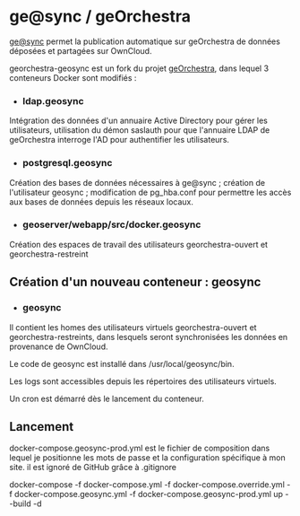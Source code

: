 # ge@sync / geOrchestra

[ge@sync](https://github.com/MSHE-Ledoux/geosync) permet la publication automatique sur geOrchestra de données déposées et partagées sur OwnCloud.

georchestra-geosync est un fork du projet [geOrchestra](https://github.com/georchestra/georchestra), dans lequel 3 conteneurs Docker sont modifiés :

- ### ldap.geosync

Intégration des données d'un annuaire Active Directory pour gérer les utilisateurs, utilisation du démon saslauth pour que l'annuaire LDAP de geOrchestra interroge l'AD pour authentifier les utilisateurs.

- ### postgresql.geosync

Création des bases de données nécessaires à ge@sync ; création de l'utilisateur geosync ; 
modification de pg_hba.conf pour permettre les accès aux bases de données depuis les réseaux locaux.

- ### geoserver/webapp/src/docker.geosync

Création des espaces de travail des utilisateurs georchestra-ouvert et georchestra-restreint

## Création d'un nouveau conteneur : geosync

- ### geosync

Il contient les homes des utilisateurs virtuels georchestra-ouvert et georchestra-restreints, dans lesquels seront synchronisées les données en provenance de OwnCloud.

Le code de geosync est installé dans /usr/local/geosync/bin.

Les logs sont accessibles depuis les répertoires des utilisateurs virtuels.

Un cron est démarré dès le lancement du conteneur.

## Lancement

docker-compose.geosync-prod.yml est le fichier de composition dans lequel je positionne les mots de passe et la configuration spécifique à mon site.
il est ignoré de GitHub grâce à .gitignore

docker-compose -f docker-compose.yml -f docker-compose.override.yml -f docker-compose.geosync.yml -f docker-compose.geosync-prod.yml up --build -d

